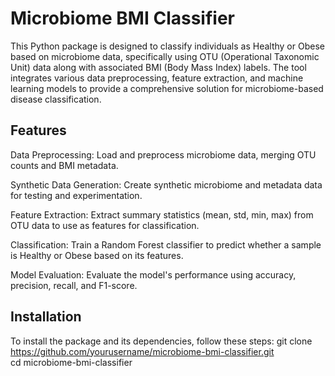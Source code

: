 # Microbiome BMI Classifier
This Python package is designed to classify individuals as Healthy or Obese based on microbiome data, specifically using OTU (Operational Taxonomic Unit) data along with associated BMI (Body Mass Index) labels. The tool integrates various data preprocessing, feature extraction, and machine learning models to provide a comprehensive solution for microbiome-based disease classification.

## Features
Data Preprocessing: Load and preprocess microbiome data, merging OTU counts and BMI metadata.

Synthetic Data Generation: Create synthetic microbiome and metadata data for testing and experimentation.

Feature Extraction: Extract summary statistics (mean, std, min, max) from OTU data to use as features for classification.

Classification: Train a Random Forest classifier to predict whether a sample is Healthy or Obese based on its features.

Model Evaluation: Evaluate the model's performance using accuracy, precision, recall, and F1-score.

## Installation
To install the package and its dependencies, follow these steps:
git clone https://github.com/yourusername/microbiome-bmi-classifier.git  
cd microbiome-bmi-classifier


